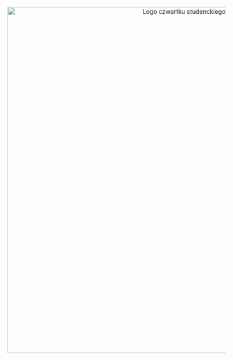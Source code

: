 <p align="center">
  <a href="https://www.youtube.com/watch?v=b0Zu_EqJeUA&feature=youtu.be" target="_blank">
    <picture>
      <source srcset="https://github.com/user-attachments/assets/3c3075b2-7c0c-4885-832b-0935ab6fa37a" media="(prefers-color-scheme: light)">
      <source srcset="https://github.com/user-attachments/assets/d5db365f-ec9b-4c43-b0d0-6f858c51074a" media="(prefers-color-scheme: dark)">
      <img src="https://github.com/user-attachments/assets/3c3075b2-7c0c-4885-832b-0935ab6fa37a" alt="Logo czwartku studenckiego" width="800">
    </picture>
</p>
